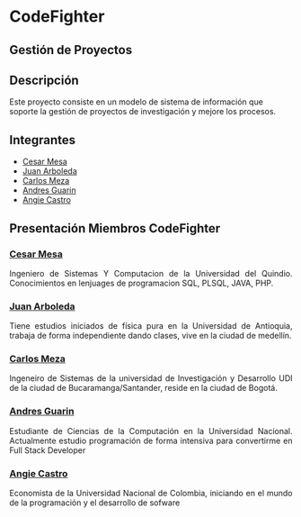 # CodeFighter

## Gestión de Proyectos

## Descripción

Este proyecto consiste en un modelo de sistema de información que soporte la gestión de proyectos de investigación y mejore los procesos.

## Integrantes

- [Cesar Mesa](#cesar-mesa)
- [Juan Arboleda](#juan-arboleda)
- [Carlos Meza](#Carlos-Meza)
- [Andres Guarin](#Andres-Guarin) 
- [Angie Castro](#Angie-Castro) 
## Presentación Miembros CodeFighter

### [Cesar Mesa](https://github.com/cesarmesa23)

<p align="justify">
Ingeniero de Sistemas Y Computacion de la Universidad del Quindio. Conocimientos en lenjuages de programacion SQL, PLSQL, JAVA, PHP.
</p>

### [Juan Arboleda](https://github.com/JuanFA94)

<p align="justify">
Tiene estudios iniciados de física pura en la Universidad de Antioquia, trabaja de forma independiente dando clases, vive en la ciudad de medellín.
</p>


### [Carlos Meza](https://github.com/CarlosMezai)

<p align="justify">
Ingeneiro de Sistemas de la universidad de Investigación y Desarrollo UDI de la ciudad de Bucaramanga/Santander, reside en la ciudad de Bogotá.
</p>

### [Andres Guarin](https://github.com/Agua-bit)

<p align="justify">
Estudiante de  Ciencias de la Computación en la Universidad Nacional. Actualmente estudio programación de forma intensiva para convertirme en Full Stack Developer
</p>

### [Angie Castro](https://github.com/Angiecas)

<p align="justify">
Economista de la Universidad Nacional de Colombia, iniciando en el mundo de la programación y el desarrollo de sofware</p>
